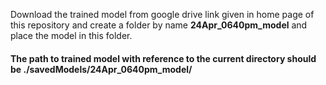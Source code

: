 Download the trained model from google drive link given in home page of this repository and create a folder by name **24Apr_0640pm_model** and place the model in this folder. 
#### The path to trained model with reference to the current directory should be ./savedModels/24Apr_0640pm_model/
